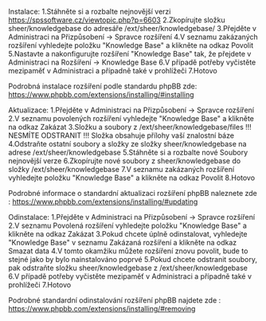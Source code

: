 
Instalace:
  1.Stáhněte si a rozbalte nejnovější verzi https://spssoftware.cz/viewtopic.php?p=6603
  2.Zkopírujte složku sheer/knowledgebase do adresáře /ext/sheer/knowledgebase/
  3.Přejděte v Administraci na Přizpůsobení -> Spravce rozšíření
  4.V seznamu zakázaných rozšíření vyhledejte položku "Knowledge Base" a klikněte na odkaz Povolit
  5.Nastavte a nakonfigurujte rozšíření "Knowledge Base" tak, že přejdete v Administraci na Rozšíření -> Knowledge Base
  6.V případě potřeby vyčistěte mezipaměť v Administraci a případně také v prohlížeči
  7.Hotovo

Podrobná instalace rozšíření podle standardu phpBB zde: https://www.phpbb.com/extensions/installing/#installing


Aktualizace:
  1.Přejděte v Administraci na Přizpůsobení -> Spravce rozšíření
  2.V seznamu povolených rozšíření vyhledejte "Knowledge Base" a klikněte na odkaz Zakázat
  3.Složku a soubory z /ext/sheer/knowledgebase/files !!! NESMÍTE ODSTRANIT !!!
    Složka obsahuje přílohy vaší znalostní báze
  4.Odstraňte ostatní soubory a složky ze složky sheer/knowledgebase na adrese /ext/sheer/knowledgebase
  5.Stáhněte si a rozbalte nové Soubory nejnovější verze
  6.Zkopírujte nové soubory z sheer/knowledgebase do složky /ext/sheer/knowledgebase
  7.V seznamu zakázaných rozšíření vyhledejte položku "Knowledge Base" a klikněte na odkaz Povolit
  8.Hotovo

Podrobné informace o standardní aktualizaci rozšíření phpBB naleznete zde : https://www.phpbb.com/extensions/installing/#updating


Odinstalace:
  1.Přejděte v Administraci na Přizpůsobení -> Spravce rozšíření
  2.V seznamu Povolená rozšíření vyhledejte položku "Knowledge Base" a klikněte na odkaz Zakázat
  3.Pokud chcete úplně odinstalovat, vyhledejte "Knowledge Base" v seznamu Zakázaná rozšíření a klikněte na odkaz Smazat data
  4.V tomto okamžiku můžete rozšíření znovu povolit, bude to stejné jako by bylo nainstalováno poprvé
  5.Pokud chcete odstranit soubory, pak odstraňte složku sheer/knowledgebase z /ext/sheer/knowledgebase
  6.V případě potřeby vyčistěte mezipaměť v Administraci a případně také v prohlížeči
  7.Hotovo

Podrobné standardní odinstalování rozšíření phpBB najdete zde : https://www.phpbb.com/extensions/installing/#removing

